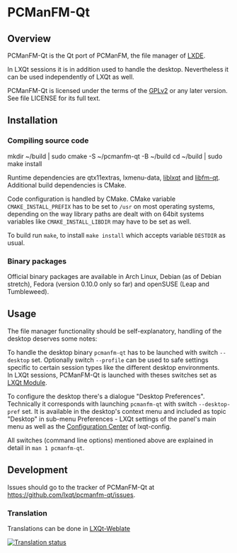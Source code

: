 # PCManFM-Qt

## Overview

PCManFM-Qt is the Qt port of PCManFM, the file manager of [LXDE](https://lxde.org).

In LXQt sessions it is in addition used to handle the desktop. Nevertheless it 
can be used independently of LXQt as well.

PCManFM-Qt is licensed under the terms of the 
[GPLv2](https://www.gnu.org/licenses/gpl-2.0.en.html) or any later version. See 
file LICENSE for its full text.   

## Installation

### Compiling source code

mkdir ~/build | sudo cmake -S ~/pcmanfm-qt -B ~/build
cd ~/build | sudo make install

Runtime dependencies are qtx11extras, lxmenu-data,
[liblxqt](https://github.com/lxqt/liblxqt) and
[libfm-qt](https://github.com/lxqt/libfm-qt).
Additional build dependencies is CMake.

Code configuration is handled by CMake. CMake variable `CMAKE_INSTALL_PREFIX` 
has to be set to `/usr` on most operating systems, depending on the way library 
paths are dealt with on 64bit systems variables like `CMAKE_INSTALL_LIBDIR` may 
have to be set as well.   

To build run `make`, to install `make install` which accepts variable `DESTDIR` 
as usual.

### Binary packages

Official binary packages are available in Arch Linux, Debian (as of Debian stretch), 
Fedora (version 0.10.0 only so far) and openSUSE (Leap and Tumbleweed).   

## Usage

The file manager functionality should be self-explanatory, handling of the 
desktop deserves some notes:

To handle the desktop binary `pcmanfm-qt` has to be launched with switch 
`--desktop` set. Optionally switch `--profile` can be used to safe settings 
specific to certain session types like the different desktop environments.   
In LXQt sessions, PCManFM-Qt is launched with theses switches set as 
[LXQt Module](https://github.com/lxqt/lxqt-session#lxqt-modules).   

To configure the desktop there's a dialogue "Desktop Preferences". Technically 
it corresponds with launching `pcmanfm-qt` with switch `--desktop-pref` set. It 
is available in the desktop's context menu and included as topic "Desktop" in 
sub-menu Preferences - LXQt settings of the panel's main menu as well as the 
[Configuration Center](https://github.com/lxqt/lxqt-config#configuration-center) 
of lxqt-config.   

All switches (command line options) mentioned above are explained in detail in
`man 1 pcmanfm-qt`.   

## Development

Issues should go to the tracker of PCManFM-Qt at https://github.com/lxqt/pcmanfm-qt/issues.


### Translation

Translations can be done in [LXQt-Weblate](https://translate.lxqt-project.org/projects/lxqt-desktop/pcmanfm-qt/)

<a href="https://translate.lxqt-project.org/projects/lxqt-desktop/pcmanfm-qt/">
<img src="https://translate.lxqt-project.org/widgets/lxqt-desktop/-/pcmanfm-qt/multi-auto.svg" alt="Translation status" />
</a>

